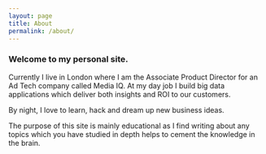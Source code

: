 ```yaml
---
layout: page
title: About
permalink: /about/
---
```


### Welcome to my personal site.

Currently I live in London where I am the Associate Product Director for an Ad Tech company called Media IQ. At my day job I build big data applications which deliver both insights and ROI to our customers.

By night, I love to learn, hack and dream up new business ideas.

The purpose of this site is mainly educational as I find writing about any topics which you have studied in depth helps to cement the knowledge in the brain.
